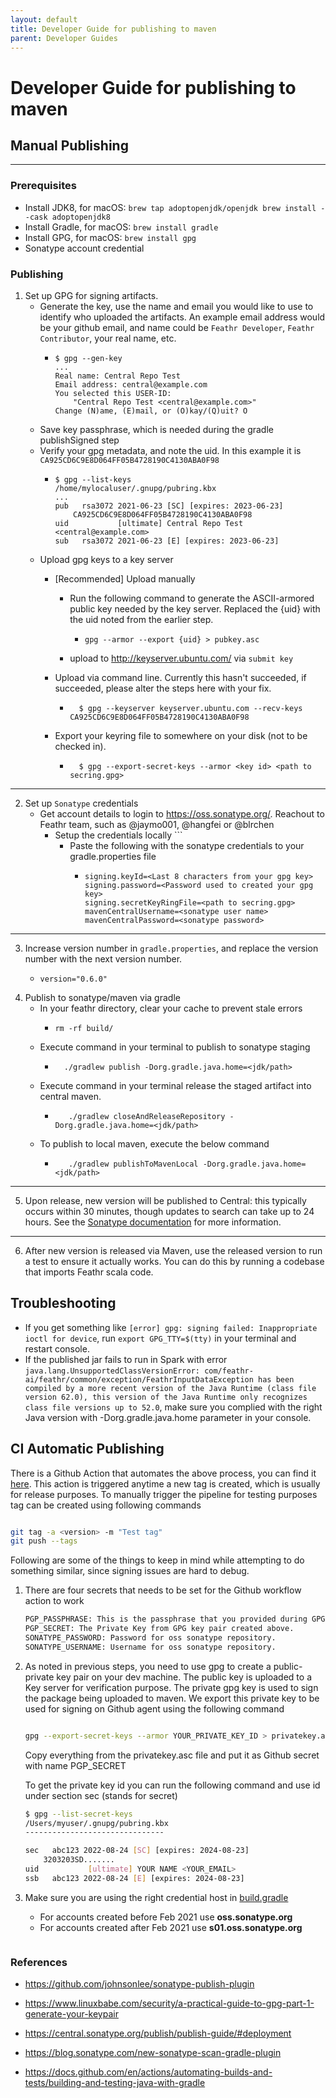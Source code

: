 ```yaml
---
layout: default
title: Developer Guide for publishing to maven
parent: Developer Guides
---
```


# Developer Guide for publishing to maven

## Manual Publishing
---

### Prerequisites
- Install JDK8, for macOS: 
  `brew tap adoptopenjdk/openjdk
   brew install --cask adoptopenjdk8`
- Install Gradle, for macOS: `brew install gradle`
- Install GPG, for macOS: `brew install gpg`
- Sonatype account credential

### Publishing
1. Set up GPG for signing artifacts.
    * Generate the key, use the name and email you would like to use to identify who uploaded the artifacts. An example email address would be your github email, and name could be `Feathr Developer`, `Feathr Contributor`, your real name, etc.
        *   ```
            $ gpg --gen-key
            ...
            Real name: Central Repo Test
            Email address: central@example.com
            You selected this USER-ID:
                "Central Repo Test <central@example.com>"
            Change (N)ame, (E)mail, or (O)kay/(Q)uit? O
            ```
     * Save key passphrase, which is needed during the gradle publishSigned step
     * Verify your gpg metadata, and note the uid. In this example it is `CA925CD6C9E8D064FF05B4728190C4130ABA0F98`
        *   ```
            $ gpg --list-keys
            /home/mylocaluser/.gnupg/pubring.kbx
            ...
            pub   rsa3072 2021-06-23 [SC] [expires: 2023-06-23]
                CA925CD6C9E8D064FF05B4728190C4130ABA0F98
            uid           [ultimate] Central Repo Test <central@example.com>
            sub   rsa3072 2021-06-23 [E] [expires: 2023-06-23]
            ```
    * Upload gpg keys to a key server
        * [Recommended] Upload manually
            * Run the following command to generate the ASCII-armored public key needed by the key server. Replaced the {uid} with the uid noted from the earlier step.
                *   ```
                    gpg --armor --export {uid} > pubkey.asc
                    ```
            * upload to http://keyserver.ubuntu.com/ via `submit key`

        * Upload via command line. Currently this hasn't succeeded, if succeeded, please alter the steps here with your fix.
            * ```
                $ gpg --keyserver keyserver.ubuntu.com --recv-keys CA925CD6C9E8D064FF05B4728190C4130ABA0F98
                ```
        * Export your keyring file to somewhere on your disk (not to be checked in).
          * ```
              $ gpg --export-secret-keys --armor <key id> <path to secring.gpg>
              ```
---

2.  Set up `Sonatype` credentials    
    * Get account details to login to https://oss.sonatype.org/. Reachout to Feathr team, such as @jaymo001, @hangfei or @blrchen
      * Setup the credentials locally
                  ```
          * Paste the following with the sonatype credentials to your gradle.properties file
              *   ```
                  signing.keyId=<Last 8 characters from your gpg key>
                  signing.password=<Password used to created your gpg key>
                  signing.secretKeyRingFile=<path to secring.gpg>
                  mavenCentralUsername=<sonatype user name>
                  mavenCentralPassword=<sonatype password>

                  ```
---
3. Increase version number in `gradle.properties`, and replace the version number with the next version number.
    *   ```
        version="0.6.0"
        ```
4. Publish to sonatype/maven via gradle
    * In your feathr directory, clear your cache to prevent stale errors
        *   ```
            rm -rf build/
            ```
    * Execute command in your terminal to publish to sonatype staging
        * ```
            ./gradlew publish -Dorg.gradle.java.home=<jdk/path>
            ```
    * Execute command in your terminal release the staged artifact into central maven.
        * ```
             ./gradlew closeAndReleaseRepository -Dorg.gradle.java.home=<jdk/path>
    * To publish to local maven, execute the below command
      * ```
           ./gradlew publishToMavenLocal -Dorg.gradle.java.home=<jdk/path>
           ```
---

5. Upon release, new version will be published to Central: this typically occurs within 30 minutes, though updates to search can take up to 24 hours. See the [Sonatype documentation](https://central.sonatype.org/publish/publish-guide/#releasing-to-central) for more information.

---

6. After new version is released via Maven, use the released version to run a test to ensure it actually works. You can do this by running a codebase that imports Feathr scala code.

## Troubleshooting
- If you get something like `[error] gpg: signing failed: Inappropriate ioctl for device`, run `export GPG_TTY=$(tty)` in your terminal and restart console.
- If the published jar fails to run in Spark with error `java.lang.UnsupportedClassVersionError: com/feathr-ai/feathr/common/exception/FeathrInputDataException has been compiled by a more recent version of the Java Runtime (class file version 62.0), this version of the Java Runtime only recognizes class file versions up to 52.0`, 
  make sure you complied with the right Java version with -Dorg.gradle.java.home parameter in your console.

## CI Automatic Publishing
There is a Github Action that automates the above process, you can find it [here](../../.github/workflows/publish-to-maven.yml). This action is triggered anytime a new tag is created, which is usually for release purposes. To manually trigger the pipeline for testing purposes tag can be created using following commands

```bash

git tag -a <version> -m "Test tag"
git push --tags

```

Following are some of the things to keep in mind while attempting to do something similar, since signing issues are hard to debug.

1. There are four secrets that needs to be set for the Github workflow action to work
    ```bash
    PGP_PASSPHRASE: This is the passphrase that you provided during GPG key pair creation.
    PGP_SECRET: The Private Key from GPG key pair created above.
    SONATYPE_PASSWORD: Password for oss sonatype repository.
    SONATYPE_USERNAME: Username for oss sonatype repository.
    ```
    
1. As noted in previous steps, you need to use gpg to create a public-private key pair on your dev machine. The public key is uploaded to a Key server for verification purpose. The private gpg key is used to sign the package being uploaded to maven. We export this private key to be used for signing on Github agent using the following command

    ```bash

    gpg --export-secret-keys --armor YOUR_PRIVATE_KEY_ID > privatekey.asc
    ```
    Copy everything from the privatekey.asc file and put it as Github secret with name PGP_SECRET
    
    To get the private key id you can run the following command and use id under section sec (stands for secret)

    ```bash
    $ gpg --list-secret-keys
    /Users/myuser/.gnupg/pubring.kbx
    -------------------------------

    sec   abc123 2022-08-24 [SC] [expires: 2024-08-23]
        3203203SD.......  
    uid           [ultimate] YOUR NAME <YOUR_EMAIL>
    ssb   abc123 2022-08-24 [E] [expires: 2024-08-23]
    ```
1. Make sure you are using the right credential host in [build.gradle](../../build.gradle)
    - For accounts created before Feb 2021 use __oss.sonatype.org__ 
    - For accounts created after Feb 2021 use __s01.oss.sonatype.org__
    ```
### References

- https://github.com/johnsonlee/sonatype-publish-plugin

- https://www.linuxbabe.com/security/a-practical-guide-to-gpg-part-1-generate-your-keypair

- https://central.sonatype.org/publish/publish-guide/#deployment

- https://blog.sonatype.com/new-sonatype-scan-gradle-plugin

- https://docs.github.com/en/actions/automating-builds-and-tests/building-and-testing-java-with-gradle
